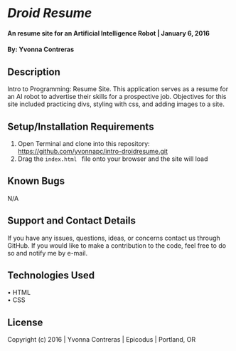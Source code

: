 # _Droid Resume_

#### An resume site for an Artificial Intelligence Robot   | January 6, 2016

#### By: Yvonna Contreras 

## Description

Intro to Programming: Resume Site. This application serves as a resume for an AI robot to advertise their skills for a prospective job. Objectives for this site included practicing divs, styling with css, and adding images to a site.

## Setup/Installation Requirements

1. Open Terminal and clone into this repository: https://github.com/yvonnapc/intro-droidresume.git
2. Drag the ```index.html ``` file onto your browser and the site will load

## Known Bugs

N/A

## Support and Contact Details

If you have any issues, questions, ideas, or concerns contact us through GitHub. If you would like to make a contribution to the code, feel free to do so and notify me by e-mail.

## Technologies Used

• HTML<br>
• CSS<br>

## License

Copyright (c) 2016  |  Yvonna Contreras  |  Epicodus  |  Portland, OR
